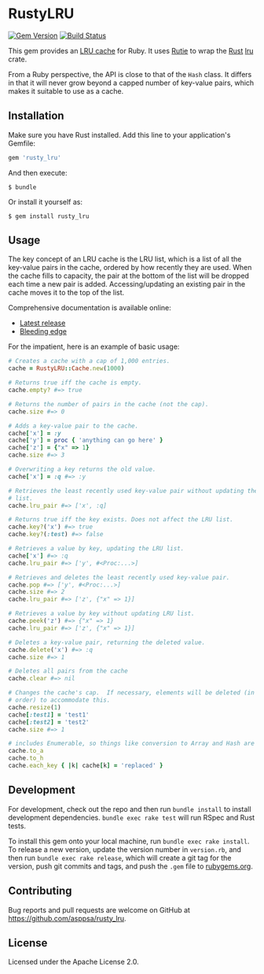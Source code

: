 # RustyLRU

[![Gem Version](https://badge.fury.io/rb/rusty_lru.svg)](https://badge.fury.io/rb/rusty_lru)
[![Build Status](https://travis-ci.org/asppsa/rusty_lru.svg?branch=master)](https://travis-ci.org/asppsa/rusty_lru)

This gem provides an [LRU
cache](https://en.wikipedia.org/wiki/Cache_replacement_policies#Least_recently_used_(LRU))
for Ruby.  It uses [Rutie](https://rubygems.org/gems/rutie) to wrap the
[Rust](https://rust-lang.org/) [lru](https://crates.io/crates/lru) crate.

From a Ruby perspective, the API is close to that of the `Hash` class.   It
differs in that it will never grow beyond a capped number of key-value pairs,
which makes it suitable to use as a cache.


## Installation

Make sure you have Rust installed.  Add this line to your application's
Gemfile:

```ruby
gem 'rusty_lru'
```

And then execute:

    $ bundle

Or install it yourself as:

    $ gem install rusty_lru


## Usage
 
The key concept of an LRU cache is the LRU list, which is a list of all the
key-value pairs in the cache, ordered by how recently they are used.  When the
cache fills to capacity, the pair at the bottom of the list will be dropped
each time a new pair is added.  Accessing/updating an existing pair in the
cache moves it to the top of the list.

Comprehensive documentation is available online:

- [Latest release](https://rubydoc.info/gems/rusty_lru)
- [Bleeding edge](https://rubydoc.info/github/asppsa/rusty_lru/master)

For the impatient, here is an example of basic usage:

~~~ ruby
# Creates a cache with a cap of 1,000 entries.
cache = RustyLRU::Cache.new(1000)

# Returns true iff the cache is empty.
cache.empty? #=> true

# Returns the number of pairs in the cache (not the cap).
cache.size #=> 0

# Adds a key-value pair to the cache.
cache['x'] = :y
cache['y'] = proc { 'anything can go here' }
cache['z'] = {"x" => 1}
cache.size #=> 3

# Overwriting a key returns the old value.
cache['x'] = :q #=> :y

# Retrieves the least recently used key-value pair without updating the LRU
# list.
cache.lru_pair #=> ['x', :q]

# Returns true iff the key exists. Does not affect the LRU list.
cache.key?('x') #=> true
cache.key?(:test) #=> false

# Retrieves a value by key, updating the LRU list.
cache['x'] #=> :q
cache.lru_pair #=> ['y', #<Proc:...>]

# Retrieves and deletes the least recently used key-value pair.
cache.pop #=> ['y', #<Proc:...>]
cache.size #=> 2
cache.lru_pair #=> ['z', {"x" => 1}]

# Retrieves a value by key without updating LRU list.
cache.peek('z') #=> {"x" => 1}
cache.lru_pair #=> ['z', {"x" => 1}]

# Deletes a key-value pair, returning the deleted value.
cache.delete('x') #=> :q
cache.size #=> 1

# Deletes all pairs from the cache
cache.clear #=> nil

# Changes the cache's cap.  If necessary, elements will be deleted (in LRU
# order) to accommodate this.
cache.resize(1)
cache[:test1] = 'test1'
cache[:test2] = 'test2'
cache.size #=> 1

# includes Enumerable, so things like conversion to Array and Hash are simple:
cache.to_a
cache.to_h
cache.each_key { |k| cache[k] = 'replaced' }
~~~


## Development

For development, check out the repo and then run `bundle install` to install
development dependencies.  `bundle exec rake test` will run RSpec and Rust
tests.

To install this gem onto your local machine, run `bundle exec rake install`. To
release a new version, update the version number in `version.rb`, and then run
`bundle exec rake release`, which will create a git tag for the version, push
git commits and tags, and push the `.gem` file to
[rubygems.org](https://rubygems.org).


## Contributing

Bug reports and pull requests are welcome on GitHub at
https://github.com/asppsa/rusty_lru.


## License

Licensed under the Apache License 2.0.
